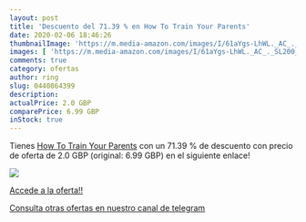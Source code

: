 ```yaml
---
layout: post
title: 'Descuento del 71.39 % en How To Train Your Parents'
date: 2020-02-06 18:46:26
thumbnailImage: 'https://m.media-amazon.com/images/I/61aYgs-LhWL._AC_._SL200_.jpg'
images: [ 'https://m.media-amazon.com/images/I/61aYgs-LhWL._AC_._SL200_.jpg' ]
comments: true
category: ofertas
author: ring
slug: 0440864399
description:
actualPrice: 2.0 GBP
comparePrice: 6.99 GBP
inStock: true
---
```


Tienes [How To Train Your Parents](https://www.amazon.co.uk/dp/0440864399/?tag=redken01-21) con un 71.39 % de descuento con precio de oferta de 2.0 GBP (original: 6.99 GBP) en el siguiente enlace!

[![](https://m.media-amazon.com/images/I/61aYgs-LhWL._AC_._SL200_.jpg)](https://www.amazon.co.uk/dp/0440864399/?tag=redken01-21)

[Accede a la oferta!!](https://www.amazon.co.uk/dp/0440864399/?tag=redken01-21)

[Consulta otras ofertas en nuestro canal de telegram](https://t.me/s/ofertas25)
